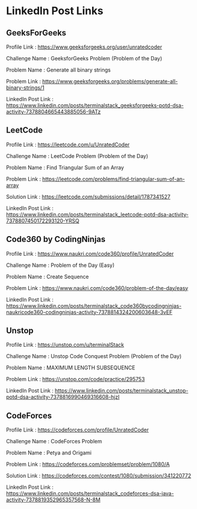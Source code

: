# LinkedIn Post Links

## GeeksForGeeks

Profile Link : https://www.geeksforgeeks.org/user/unratedcoder

Challenge Name : GeeksforGeeks Problem (Problem of the Day)

Problem Name : Generate all binary strings

Problem Link : https://www.geeksforgeeks.org/problems/generate-all-binary-strings/1

LinkedIn Post Link : https://www.linkedin.com/posts/terminalstack_geeksforgeeks-potd-dsa-activity-7378804665443885056-9ATz

## LeetCode

Profile Link : https://leetcode.com/u/UnratedCoder

Challenge Name : LeetCode Problem (Problem of the Day)

Problem Name : Find Triangular Sum of an Array

Problem Link : https://leetcode.com/problems/find-triangular-sum-of-an-array

Solution Link : https://leetcode.com/submissions/detail/1787341527

LinkedIn Post Link : https://www.linkedin.com/posts/terminalstack_leetcode-potd-dsa-activity-7378807450172293120-YRSQ

## Code360 by CodingNinjas

Profile Link : https://www.naukri.com/code360/profile/UnratedCoder

Challenge Name : Problem of the Day (Easy)

Problem Name : Create Sequence

Problem Link : https://www.naukri.com/code360/problem-of-the-day/easy

LinkedIn Post Link : https://www.linkedin.com/posts/terminalstack_code360bycodingninjas-naukricode360-codingninjas-activity-7378814324200603648-3vEF

## Unstop

Profile Link : https://unstop.com/u/terminalStack

Challenge Name : Unstop Code Conquest Problem (Problem of the Day)

Problem Name : MAXIMUM LENGTH SUBSEQUENCE

Problem Link : https://unstop.com/code/practice/295753

LinkedIn Post Link : https://www.linkedin.com/posts/terminalstack_unstop-potd-dsa-activity-7378816990469316608-hjzI

## CodeForces

Profile Link : https://codeforces.com/profile/UnratedCoder

Challenge Name : CodeForces Problem

Problem Name : Petya and Origami

Problem Link : https://codeforces.com/problemset/problem/1080/A

Solution Link : https://codeforces.com/contest/1080/submission/341220772

LinkedIn Post Link : https://www.linkedin.com/posts/terminalstack_codeforces-dsa-java-activity-7378819352965357568-N-8M
